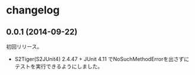 # changelog

## 0.0.1 (2014-09-22)

初回リリース。

* S2Tiger(S2JUnit4) 2.4.47 + JUnit 4.11 でNoSuchMethodErrorを出さずにテストを実行できるようにしました。

